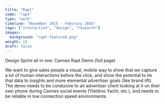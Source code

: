 ```yaml
---
title: "Rapt"
code: "rapt"
type: "work"
timeline: "November 2015 - Feburary 2016"
tags: ["interaction", "design", "research"]
images:
  background: "rapt-featured.png"
weight: 10
draft: false
---
```


Design Sprint all in one: Cannes Rapt Demo (full page)

<!--more-->
We want to give sales people a visual, mobile way to show that we capture a lot of human interactions before the click, and show the potential to tie that data to insights and more elemental advertiser goals (like brand lift). The demo needs to be conducive to an advertiser client looking at it on their own phone during Cannes social events (Yieldmo Yacht, etc.), and needs to be reliable in low connection speed environments. 